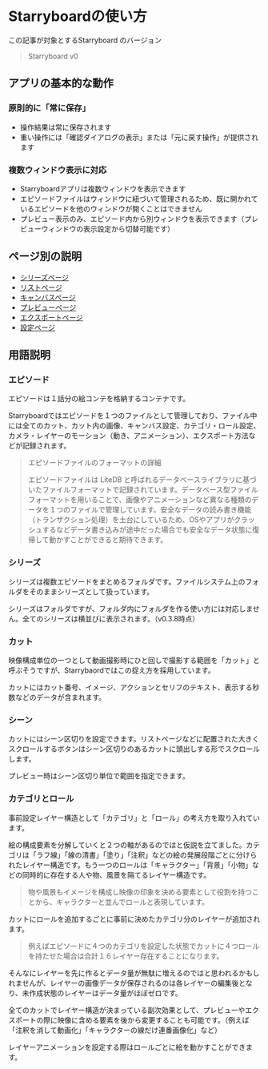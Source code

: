 # Starryboardの使い方

この記事が対象とするStarryboard のバージョン 

> Starryboard v0

## アプリの基本的な動作

### 原則的に「常に保存」

* 操作結果は常に保存されます
* 重い操作には「確認ダイアログの表示」または「元に戻す操作」が提供されます

### 複数ウィンドウ表示に対応

* Starryboardアプリは複数ウィンドウを表示できます
* エピソードファイルはウィンドウに紐づいて管理されるため、既に開かれているエピソードを他のウィンドウが開くことはできません
* プレビュー表示のみ、エピソード内から別ウィンドウを表示できます（プレビューウィンドウの表示設定から切替可能です）

## ページ別の説明

* [シリーズページ](v0/page-series-and-episodes)
* [リストページ](v0/page-cut-list)
* [キャンバスページ](v0/page-canvas)
* [プレビューページ](v0/page-preview)
* [エクスポートページ](v0/page-export)
* [設定ページ](v0/page-settings)


## 用語説明

### エピソード

エピソードは１話分の絵コンテを格納するコンテナです。

Starryboardではエピソードを１つのファイルとして管理しており、ファイル中には全てのカット、カット内の画像、キャンバス設定、カテゴリ・ロール設定、カメラ・レイヤーのモーション（動き、アニメーション）、エクスポート方法などが記録されます。

> エピソードファイルのフォーマットの詳細 
> 
> エピソードファイルは LiteDB と呼ばれるデータベースライブラリに基づいたファイルフォーマットで記録されています。データベース型ファイルフォーマットを用いることで、画像やアニメーションなど異なる種類のデータを１つのファイルで管理しています。安全なデータの読み書き機能（トランザクション処理）を土台にしているため、OSやアプリがクラッシュするなどデータ書き込みが途中だった場合でも安全なデータ状態に復帰して動かすことができると期待できます。

### シリーズ

シリーズは複数エピソードをまとめるフォルダです。ファイルシステム上のフォルダをそのままシリーズとして扱っています。

シリーズはフォルダですが、フォルダ内にフォルダを作る使い方には対応しません。全てのシリーズは横並びに表示されます。（v0.3.8時点）

### カット

映像構成単位の一つとして動画撮影時にひと回しで撮影する範囲を「カット」と呼ぶそうですが、Starrybaordではこの捉え方を採用しています。

カットにはカット番号、イメージ、アクションとセリフのテキスト、表示する秒数などのデータが含まれます。

### シーン

カットにはシーン区切りを設定できます。リストページなどに配置された大きくスクロールするボタンはシーン区切りのあるカットに頭出しする形でスクロールします。

プレビュー時はシーン区切り単位で範囲を指定できます。


### カテゴリとロール

事前設定レイヤー構造として「カテゴリ」と「ロール」の考え方を取り入れています。

絵の構成要素を分解していくと２つの軸があるのではと仮説を立てました。カテゴリは「ラフ線」「線の清書」「塗り」「注釈」などの絵の発展段階ごとに分けられたレイヤー構造です。もう一つのロールは「キャラクター」「背景」「小物」などの同時的に存在する人や物、風景を隔てるレイヤー構造です。

> 物や風景もイメージを構成し映像の印象を決める要素として役割を持つことから、キャラクターと並んでロールと表現しています。

カットにロールを追加するごとに事前に決めたカテゴリ分のレイヤーが追加されます。

> 例えばエピソードに４つのカテゴリを設定した状態でカットに４つロールを持たせた場合は合計１６レイヤー存在することになります。

そんなにレイヤーを先に作るとデータ量が無駄に増えるのではと思われるかもしれませんが、レイヤーの画像データが保存されるのは各レイヤーの編集後となり、未作成状態のレイヤーはデータ量がほぼゼロです。

全てのカットでレイヤー構造が決まっている副次効果として、プレビューやエクスポートの際に映像に含める要素を後から変更することも可能です。（例えば「注釈を消して動画化」「キャラクターの線だけ連番画像化」など）

レイヤーアニメーションを設定する際はロールごとに絵を動かすことができます。